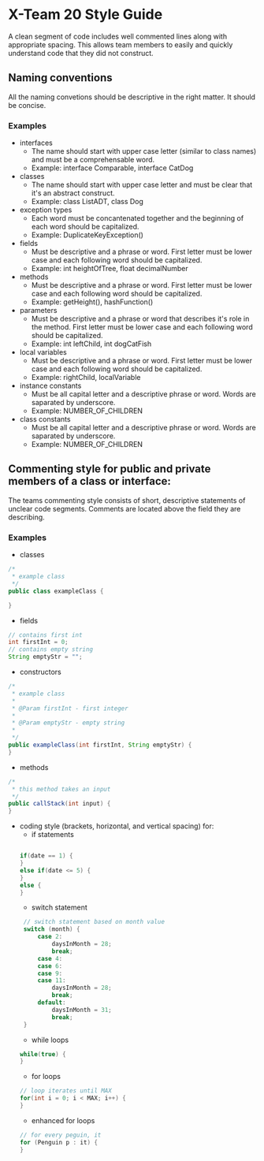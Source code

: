 # X-Team 20 Style Guide

A clean segment of code includes well commented lines along with appropriate spacing. This allows team members to easily and quickly understand code that they did not construct.

## Naming conventions

All the naming convetions should be descriptive in the right matter. It should be concise. 

### Examples
* interfaces
  * The name should start with upper case letter (similar to class names) and must be a comprehensable word.
  * Example: interface Comparable, interface CatDog 
* classes
  * The name should start with upper case letter and must be clear that it's an abstract construct.
  * Example: class ListADT, class Dog
* exception types
  * Each word must be concantenated together and the beginning of each word should be capitalized.
  * Example: DuplicateKeyException()
* fields
  * Must be descriptive and a phrase or word. First letter must be lower case and each following word should be capitalized. 
  * Example: int heightOfTree, float decimalNumber
* methods
  * Must be descriptive and a phrase or word. First letter must be lower case and each following word should be capitalized.
  * Example: getHeight(), hashFunction()
* parameters
  * Must be descriptive and a phrase or word that describes it's role in the method. First letter must be lower case and each following word should be capitalized.
  * Example: int leftChild, int dogCatFish
* local variables
  * Must be descriptive and a phrase or word. First letter must be lower case and each following word should be capitalized.
  * Example: rightChild, localVariable
* instance constants
  * Must be all capital letter and a descriptive phrase or word. Words are saparated by underscore.
  * Example: NUMBER_OF_CHILDREN
* class constants
  * Must be all capital letter and a descriptive phrase or word. Words are saparated by underscore.
  * Example: NUMBER_OF_CHILDREN
## Commenting style for public and private members of a class or interface:
The teams commenting style consists of short, descriptive statements of unclear code segments. Comments are located above the field they are describing. 

### Examples

* classes
```Java
/*
 * example class
 */
public class exampleClass {

}
```
* fields
```Java
// contains first int 
int firstInt = 0;
// contains empty string 
String emptyStr = "";
```
* constructors
```Java
/*
 * example class
 *
 * @Param firstInt - first integer
 * 
 * @Param emptyStr - empty string 
 * 
 */
public exampleClass(int firstInt, String emptyStr) {
}
```
* methods
```Java
/*
 * this method takes an input 
 */
public callStack(int input) {
}
```
* coding style (brackets, horizontal, and vertical spacing) for:
  * if statements
  ``` Java
  
  if(date == 1) {
  }
  else if(date <= 5) {
  }
  else {
  }
  ```
  * switch statement
   ``` Java
    // switch statement based on month value 
    switch (month) {
        case 2:
            daysInMonth = 28;
            break;
        case 4:
        case 6:
        case 9:
        case 11:
            daysInMonth = 28;
            break;
        default:
            daysInMonth = 31;
            break;
    }
    ```
  * while loops
  ```Java
  while(true) {
  }
  ```
  * for loops
  ```Java
  // loop iterates until MAX
  for(int i = 0; i < MAX; i++) {
  }
  ```
  * enhanced for loops
  ```Java
  // for every peguin, it 
  for (Penguin p : it) {
  }
  ```

